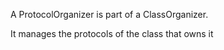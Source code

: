 A ProtocolOrganizer is part of a ClassOrganizer.It manages the protocols of the class that owns it